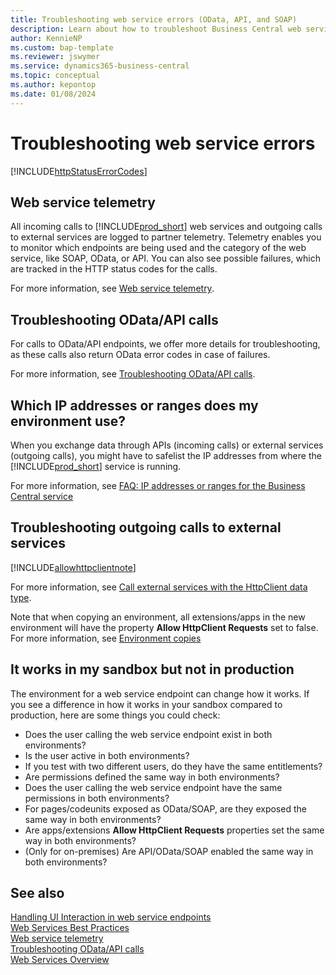 ```yaml
---
title: Troubleshooting web service errors (OData, API, and SOAP)
description: Learn about how to troubleshoot Business Central web service errors (OData, API, and SOAP)
author: KennieNP
ms.custom: bap-template
ms.reviewer: jswymer
ms.service: dynamics365-business-central
ms.topic: conceptual
ms.author: kepontop
ms.date: 01/08/2024
---
```


# Troubleshooting web service errors

[!INCLUDE[httpStatusErrorCodes](../includes/include-http-status-error-codes.md)]

## Web service telemetry

All incoming calls to [!INCLUDE[prod_short](../developer/includes/prod_short.md)] web services and outgoing calls to external services are logged to partner telemetry. Telemetry enables you to monitor which endpoints are being used and the category of the web service, like SOAP, OData, or API. You can also see possible failures, which are tracked in the HTTP status codes for the calls.

For more information, see [Web service telemetry](web-service-telemetry.md).

## Troubleshooting OData/API calls

For calls to OData/API endpoints, we offer more details for troubleshooting, as these calls also return OData error codes in case of failures. 

For more information, see [Troubleshooting OData/API calls](dynamics-error-codes.md).

## Which IP addresses or ranges does my environment use?

When you exchange data through APIs (incoming calls) or external services (outgoing calls), you might have to safelist the IP addresses from where the [!INCLUDE[prod_short](../includes/prod_short.md)] service is running. 

For more information, see [FAQ: IP addresses or ranges for the Business Central service](../faq.yml#which-ip-addresses-or-ranges-does-my-environment-s-api-use)

## Troubleshooting outgoing calls to external services

[!INCLUDE[allowhttpclientnote](../includes/include-http-allowhttpclient-note.md)]

For more information, see [Call external services with the HttpClient data type](../developer/devenv-httpclient.md).


Note that when copying an environment, all extensions/apps in the new environment will have the property **Allow HttpClient Requests** set to false. For more information, see [Environment copies](../administration/tenant-admin-center-environments-copy.md#Environment-copies)

## It works in my sandbox but not in production

The environment for a web service endpoint can change how it works. If you see a difference in how it works in your sandbox compared to production, here are some things you could check:

- Does the user calling the web service endpoint exist in both environments?
- Is the user active in both environments?
- If you test with two different users, do they have the same entitlements?
- Are permissions defined the same way in both environments?
- Does the user calling the web service endpoint have the same permissions in both environments?
- For pages/codeunits exposed as OData/SOAP, are they exposed the same way in both environments?
- Are apps/extensions **Allow HttpClient Requests** properties set the same way in both environments?
- (Only for on-premises) Are API/OData/SOAP enabled the same way in both environments?


## See also

[Handling UI Interaction in web service endpoints](handling-ui-interaction-when-working-with-web-Services.md)   
[Web Services Best Practices](Web-Services-Best-Practices.md)  
[Web service telemetry](web-service-telemetry.md)   
[Troubleshooting OData/API calls](dynamics-error-codes.md)   
[Web Services Overview](web-services.md)  
